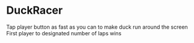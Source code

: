 # DuckRacer

Tap player button as fast as you can to make duck run around the screen
First player to designated number of laps wins